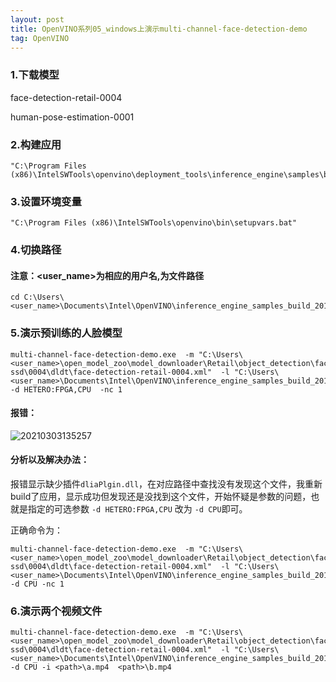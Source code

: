 ```yaml
---
layout: post
title: OpenVINO系列05_windows上演示multi-channel-face-detection-demo
tag: OpenVINO
---
```


### 1.下载模型

face-detection-retail-0004

human-pose-estimation-0001

### 2.构建应用

    "C:\Program Files (x86)\IntelSWTools\openvino\deployment_tools\inference_engine\samples\build_samples_msvc2017.bat" 

### 3.设置环境变量

    "C:\Program Files (x86)\IntelSWTools\openvino\bin\setupvars.bat"

### 4.切换路径

#### 注意：<user_name>为相应的用户名,<path>为文件路径

    cd C:\Users\<user_name>\Documents\Intel\OpenVINO\inference_engine_samples_build_2017\intel64\Release

### 5.演示预训练的人脸模型

    multi-channel-face-detection-demo.exe  -m "C:\Users\<user_name>\open_model_zoo\model_downloader\Retail\object_detection\face\sqnet1.0modif-ssd\0004\dldt\face-detection-retail-0004.xml"  -l "C:\Users\<user_name>\Documents\Intel\OpenVINO\inference_engine_samples_build_2017\intel64\Release\cpu_extension.dll" -d HETERO:FPGA,CPU  -nc 1

#### 报错：

![20210303135257](https://cdn.jsdelivr.net/gh/luckykang/picture_bed/blogs_images/20210303135257.png)

#### 分析以及解决办法：

报错显示缺少插件`dliaPlgin.dll`，在对应路径中查找没有发现这个文件，我重新build了应用，显示成功但发现还是没找到这个文件，开始怀疑是参数的问题，也就是指定的可选参数 `-d HETERO:FPGA,CPU` 改为 `-d CPU`即可。

正确命令为：

    multi-channel-face-detection-demo.exe  -m "C:\Users\<user_name>\open_model_zoo\model_downloader\Retail\object_detection\face\sqnet1.0modif-ssd\0004\dldt\face-detection-retail-0004.xml"  -l "C:\Users\<user_name>\Documents\Intel\OpenVINO\inference_engine_samples_build_2017\intel64\Release\cpu_extension.dll" -d CPU -nc 1

### 6.演示两个视频文件

    multi-channel-face-detection-demo.exe  -m "C:\Users\<user_name>\open_model_zoo\model_downloader\Retail\object_detection\face\sqnet1.0modif-ssd\0004\dldt\face-detection-retail-0004.xml"  -l "C:\Users\<user_name>\Documents\Intel\OpenVINO\inference_engine_samples_build_2017\intel64\Release\cpu_extension.dll" -d CPU -i <path>\a.mp4  <path>\b.mp4




